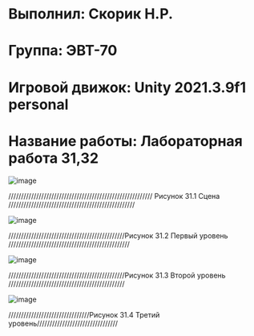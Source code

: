 # Выполнил: Скорик Н.Р.
# Группа: ЭВТ-70
# Игровой движок: Unity 2021.3.9f1 personal
# Название работы: Лабораторная работа 31,32

![image](https://user-images.githubusercontent.com/32439405/205080870-8e086e6f-090e-40ea-ab1c-bdd7932bd5ed.png)

///////////////////////////////////////////////////////// Рисунок 31.1 Сцена //////////////////////////////////////////////////

![image](https://user-images.githubusercontent.com/32439405/205081017-db70dd3e-9e79-4933-9f92-a6a6275195ac.png)

//////////////////////////////////////////////Рисунок 31.2 Первый уровень ////////////////////////////////////////////////

![image](https://user-images.githubusercontent.com/32439405/205081427-0880ed73-0552-4b91-8513-232ee1639ec2.png)

//////////////////////////////////////////////Рисунок 31.3 Второй уровень //////////////////////////////////////////////

![image](https://user-images.githubusercontent.com/32439405/205081561-f39760a5-b227-4829-a05c-3edd1f25468d.png)

////////////////////////////////Рисунок 31.4 Третий уровень////////////////////////////////
